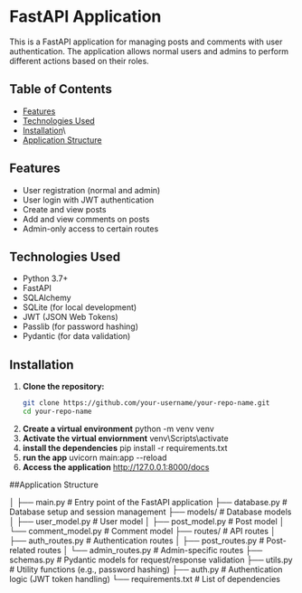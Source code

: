 # FastAPI Application

This is a FastAPI application for managing posts and comments with user authentication. The application allows normal users and admins to perform different actions based on their roles.

## Table of Contents

- [Features](#features)
- [Technologies Used](#technologies-used)
- [Installation](#installation)\
- [Application Structure](#application-structure)

## Features

- User registration (normal and admin)
- User login with JWT authentication
- Create and view posts
- Add and view comments on posts
- Admin-only access to certain routes

## Technologies Used

- Python 3.7+
- FastAPI
- SQLAlchemy
- SQLite (for local development)
- JWT (JSON Web Tokens)
- Passlib (for password hashing)
- Pydantic (for data validation)

## Installation

1. **Clone the repository:**
   ```bash
   git clone https://github.com/your-username/your-repo-name.git
   cd your-repo-name
2. **Create a virtual environment**
      python -m venv venv
3. **Activate the virtual enviornment**
     venv\Scripts\activate
4.  **install the dependencies**
       pip install -r requirements.txt
5.  **run the app**
      uvicorn main:app --reload
6. **Access the application**
      http://127.0.0.1:8000/docs


##Application Structure

│
├── main.py               # Entry point of the FastAPI application
├── database.py           # Database setup and session management
├── models/               # Database models
│   ├── user_model.py     # User model
│   ├── post_model.py     # Post model
│   └── comment_model.py   # Comment model
├── routes/               # API routes
│   ├── auth_routes.py    # Authentication routes
│   ├── post_routes.py    # Post-related routes
│   └── admin_routes.py   # Admin-specific routes
├── schemas.py            # Pydantic models for request/response validation
├── utils.py              # Utility functions (e.g., password hashing)
├── auth.py               # Authentication logic (JWT token handling)
└── requirements.txt      # List of dependencies


